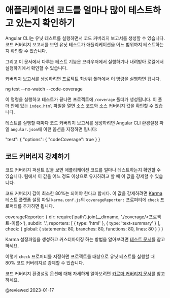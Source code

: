 <a id="code-coverage"></a>

<!--
# Find out how much code you're testing
-->
# 애플리케이션 코드를 얼마나 많이 테스트하고 있는지 확인하기

<!--
The Angular CLI can run unit tests and create code coverage reports.
Code coverage reports show you any parts of your code base that might not be properly tested by your unit tests.

<div class="alert is-helpful">

If you'd like to experiment with the application that this guide describes, <live-example name="testing" noDownload>run it in your browser</live-example> or <live-example name="testing" downloadOnly>download and run it locally</live-example>.

</div>

To generate a coverage report run the following command in the root of your project.

<code-example format="shell" language="shell">

ng test --no-watch --code-coverage

</code-example>

When the tests are complete, the command creates a new `/coverage` directory in the project.
Open the `index.html` file to see a report with your source code and code coverage values.

If you want to create code-coverage reports every time you test, set the following option in the Angular CLI configuration file, `angular.json`:

<code-example format="json" language="json">

"test": {
  "options": {
    "codeCoverage": true
  }
}

</code-example>
-->
Angular CLI는 유닛 테스트를 실행하면서 코드 커버리지 보고서를 생성할 수 있습니다.
코드 커버리지 보고서를 보면 유닛 테스트가 애플리케이션을 어느 범위까지 테스트하는지 확인할 수 있습니다.

<div class="alert is-helpful">

그리고 이 문서에서 다루는 테스트 기능은 <live-example name="testing" noDownload>브라우저에서 실행하기</live-example>나 <live-example name="testing" downloadOnly>내려받아 로컬에서 실행하기</live-example>에서 확인할 수 있습니다.

</div>

커버리지 보고서를 생성하려면 프로젝트 최상위 폴더에서 이 명령을 실행하면 됩니다.

<code-example format="shell" language="shell">

ng test --no-watch --code-coverage

</code-example>

이 명령을 실행하고 테스트가 끝나면 프로젝트에 `/coverage` 폴더가 생성됩니다.
이 폴더 안에 있는 `index.html` 파일을 열면 소스 코드와 소스 커버리지 값을 확인할 수 있습니다.

테스트를 실행할 때마다 코드 커버리지 보고서를 생성하려면 Angular CLI 환경설정 파일 `angular.json`에 이런 옵션을 지정하면 됩니다:

<code-example format="json" language="json">

"test": {
  "options": {
    "codeCoverage": true
  }
}

</code-example>


<!--
## Code coverage enforcement
-->
## 코드 커버리지 강제하기

<!--
The code coverage percentages let you estimate how much of your code is tested.
If your team decides on a set minimum amount to be unit tested, enforce this minimum with the Angular CLI.

For example, suppose you want the code base to have a minimum of 80% code coverage.
To enable this, open the [Karma](https://karma-runner.github.io) test platform configuration file, `karma.conf.js`, and add the `check` property in the `coverageReporter:` key.

<code-example format="javascript" language="javascript">

coverageReporter: {
  dir: require('path').join(__dirname, './coverage/&lt;project-name&gt;'),
  subdir: '.',
  reporters: [
    { type: 'html' },
    { type: 'text-summary' }
  ],
  check: {
    global: {
      statements: 80,
      branches: 80,
      functions: 80,
      lines: 80
    }
  }
}

</code-example>


<div class="alert is-helpful">

Read more about creating and fine tunning Karma configuration in the [testing guide](guide/testing#configuration).

</div>


The `check` property causes the tool to enforce a minimum of 80% code coverage when the unit tests are run in the project.

Read more on coverage configuration options in the [karma coverage documentation](https://github.com/karma-runner/karma-coverage/blob/master/docs/configuration.md).
-->
코드 커버리지 퍼센트 값을 보면 애플리케이션 코드를 얼마나 테스트하는지 확인할 수 있습니다.
팀에서 이 값을 어느 정도 이상으로 유지하려고 할 때 이 값을 강제할 수 있습니다.

코드 커버리지 값이 최소한 80%는 되어야 한다고 합시다.
이 값을 강제하려면 [Karma](https://karma-runner.github.io) 테스트 플랫폼 설정 파일 `karma.conf.js`의 `coverageReporter:` 프로퍼티에 `check` 프로퍼티를 추가하면 됩니다.

<code-example format="javascript" language="javascript">

coverageReporter: {
  dir: require('path').join(__dirname, './coverage/&lt;프로젝트-이름&gt;'),
  subdir: '.',
  reporters: [
    { type: 'html' },
    { type: 'text-summary' }
  ],
  check: {
    global: {
      statements: 80,
      branches: 80,
      functions: 80,
      lines: 80
    }
  }
}

</code-example>


<div class="alert is-helpful">

Karma 설정파일을 생성하고 커스터마이징 하는 방법을 알아보려면 [테스트 문서](guide/testing#configuration)를 참고하세요.

</div>


이렇게 `check` 프로퍼티를 지정하면 프로젝트를 대상으로 유닛 테스트를 실행할 때 80% 코드 커버리지르 강제할 수 있습니다.

코드 커버리지 환경설정 옵션에 대해 자세하게 알아보려면 [카르마 커버리지 문서](https://github.com/karma-runner/karma-coverage/blob/master/docs/configuration.md)를 참고하세요.

<!-- links -->

<!-- external links -->

<!-- end links -->

@reviewed 2023-01-17
